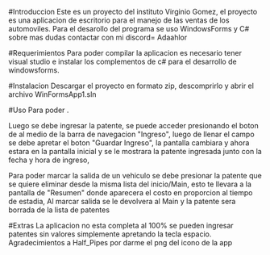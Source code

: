 #Introduccion Este es un proyecto del instituto Virginio Gomez, el proyecto es una aplicacion de escritorio para el manejo de las ventas de los automoviles. Para el desarollo del programa se uso WindowsForms y C#
sobre mas dudas contactar con mi discord= Adaahlor

#Requerimientos Para poder compilar la aplicacion es necesario tener visual studio e instalar los complementos de c# para el desarrollo de windowsforms.

#Instalacion Descargar el proyecto en formato zip, descomprirlo y abrir el archivo WinFormsApp1.sln

#Uso Para poder .

Luego se debe ingresar la patente, se puede acceder presionando el boton de al medio de la barra de navegacion "Ingreso", luego de llenar el campo se debe apretar el boton "Guardar Ingreso", la pantalla cambiara y ahora estara en la pantalla inicial y se le mostrara la patente ingresada junto con la fecha y hora de ingreso,

Para poder marcar la salida de un vehiculo se debe presionar la patente que se quiere eliminar desde la misma lista del inicio/Main, esto te llevara a la pantalla de "Resumen" donde aparecera el costo en proporcion al tiempo de estadia, Al marcar salida se le devolvera al Main y la patente sera borrada de la lista de patentes

#Extras La aplicacion no esta completa al 100% se pueden ingresar patentes sin valores simplemente apretando la tecla espacio. Agradecimientos a Half_Pipes por darme el png del icono de la app

